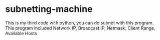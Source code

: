 # subnetting-machine
This is my third code with python, you can do subnet with this program. This program included Network IP, Broadcast IP, Netmask, Client Range, Available Hosts
